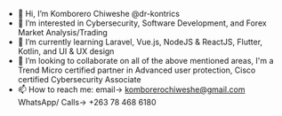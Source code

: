 - 👋 Hi, I’m Komborero Chiweshe @dr-kontrics
- 👀 I’m interested in Cybersecurity, Software Development, and Forex Market Analysis/Trading
- 🌱 I’m currently learning Laravel, Vue.js, NodeJS & ReactJS, Flutter, Kotlin, and UI & UX design
- 💞️ I’m looking to collaborate on all of the above mentioned areas, I'm a Trend Micro certified partner in Advanced user protection, Cisco certified Cybersecurity Associate
- 📫 How to reach me: email-> komborerochiweshe@gmail.com  WhatsApp/ Calls-> +263 78 468 6180

<!---
01-drkontrics/01-drkontrics is a ✨ special ✨ repository because its `README.md` (this file) appears on your GitHub profile.
You can click the Preview link to take a look at your changes.
--->

